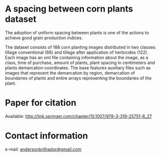 A spacing between corn plants dataset
=====================================

The adoption of uniform spacing between plants is one of the actions to achieve good grain production indices.

The dataset consists of 188 corn planting images distributed in two classes: tillage conventional (66) and tillage after application of herbicides (122). Each image has an xml file containing information about the image, as a class, time of  purchase, amount of plants, plant spacing in centimeters and plants demarcation coordinates. The base features auxiliary files such as images that represent the demarcation by region, demarcation of boundaries of plants and entire arrays representing the boundaries of the plant.

Paper for citation
==================

Available: http://link.springer.com/chapter/10.1007/978-3-319-25751-8_27

Contact information
===================
e-mail: andersonbrilhador@gmail.com


